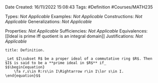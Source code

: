 <div class="topSpace"></div>

Date Created: 16/11/2022 15:08:43
Tags: #Definition #Courses/MATH235

Types: _Not Applicable_
Examples: _Not Applicable_
Constructions: _Not Applicable_
Generalizations: _Not Applicable_

Properties: _Not Applicable_
Sufficiencies: _Not Applicable_
Equivalences: [[Ideal is prime iff quotient is an integral domain]]
Justifications: _Not Applicable_

``` ad-Definition
title: Definition.

_Let $I\subset R$ be a proper ideal of a commutative ring $R$. Then $I$ is said to be a **prime ideal in $R$** if_
$$\begin{equation}
    \fa r,s\in R:rs\in I\Rightarrow r\in I\lor s\in I.
\end{equation}$$

```
